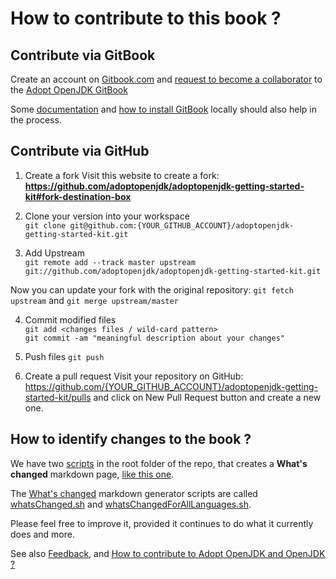 # How to contribute to this book ?

## Contribute via GitBook

Create an account on [Gitbook.com](http://www.gitbook.com/login) and [request to become a collaborator](https://www.gitbook.com/book/adoptopenjdk/adoptopenjdk-getting-started-kit/contact) to the [Adopt OpenJDK GitBook](http://adoptopenjdk.gitbooks.io/adoptopenjdk-getting-started-kit/)

Some [documentation](http://help.gitbook.com/) and [how to install GitBook](https://github.com/GitbookIO/gitbook) locally should also help in the process.

## Contribute via GitHub

1. Create a fork
Visit this website to create a fork: **https://github.com/adoptopenjdk/adoptopenjdk-getting-started-kit#fork-destination-box** 

2. Clone your version into your workspace <br/>
```git clone git@github.com:{YOUR_GITHUB_ACCOUNT}/adoptopenjdk-getting-started-kit.git```

3. Add Upstream <br/>
```git remote add --track master upstream git://github.com/adoptopenjdk/adoptopenjdk-getting-started-kit.git```

Now you can update your fork with the original repository:
```git fetch upstream``` 
and 
```git merge upstream/master```

4. Commit modified files <br/>
```git add <changes files / wild-card pattern>```<br/>
```git commit -am "meaningful description about your changes"```

5. Push files
```git push```

6. Create a pull request
Visit your repository on GitHub: https://github.com/{YOUR_GITHUB_ACCOUNT}/adoptopenjdk-getting-started-kit/pulls and click on New Pull Request button and create a new one.

## How to identify changes to the book ?

We have two [scripts](https://github.com/adoptopenjdk/adoptopenjdk-getting-started-kit) in the root folder of the repo, that creates a <b>What's changed</b> markdown page, [like this one](http://adoptopenjdk.gitbooks.io/adoptopenjdk-getting-started-kit/content/en/whatsChanged.html).

The [What's changed](http://adoptopenjdk.gitbooks.io/adoptopenjdk-getting-started-kit/content/en/whatsChanged.html) markdown generator scripts are called [whatsChanged.sh](https://github.com/adoptopenjdk/adoptopenjdk-getting-started-kit/blob/master/whatsChangedFor.sh) and [whatsChangedForAllLanguages.sh](https://github.com/adoptopenjdk/adoptopenjdk-getting-started-kit/blob/master/whatsChangedFor.sh).

Please feel free to improve it, provided it continues to do what it currently does and more.

See also [Feedback](../feedback.md), and [How to contribute to Adopt OpenJDK and OpenJDK ?](how_to_contribute_to_adopt_openjdk_and_openjdk.md)